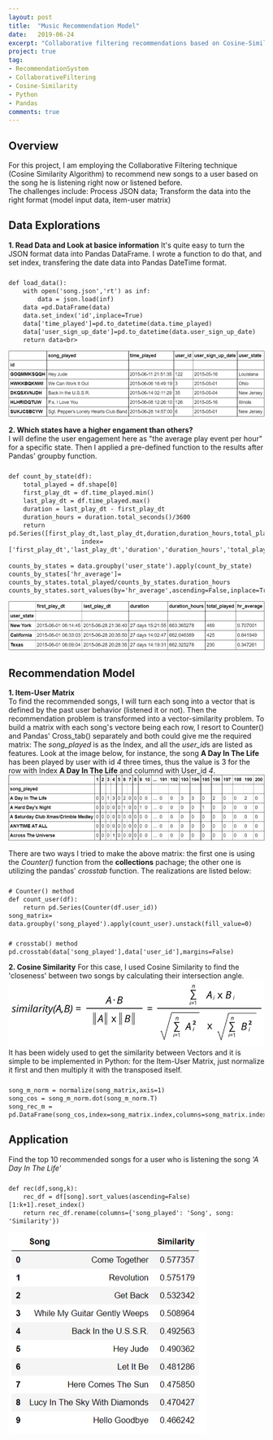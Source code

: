 ```yaml
---
layout: post
title:  "Music Recommendation Model"
date:   2019-06-24
excerpt: "Collaborative filtering recommendations based on Cosine-Similarity Algorithm"
project: true
tag:
- RecommendationSystem 
- CollaborativeFiltering
- Cosine-Similarity
- Python
- Pandas
comments: true
---
```


## Overview
For this project, I am employing the Collaborative Filtering technique (Cosine Similarity Algorithm) to recommend new songs 
to a user based on the song he is listening right now or listened before. <br>
The challenges include: Process JSON data; Transform the data into the right format (model input data, item-user matrix) 

## Data Explorations
  **1. Read Data and Look at basice information** 
  It's quite easy to turn the JSON format data into Pandas DataFrame. I wrote a function to do that, and set index, transfering the date data into Pandas DateTime format.


### 
    def load_data():
        with open('song.json','rt') as inf:
            data = json.load(inf)
        data =pd.DataFrame(data)
        data.set_index('id',inplace=True)
        data['time_played']=pd.to_datetime(data.time_played)
        data['user_sign_up_date']=pd.to_datetime(data.user_sign_up_date)
        return data<br>
![basic information](https://github.com/jeremite/jeremite.github.io/blob/master/assets/img/Post/rec_1.png?raw=true)  <br>

**2. Which states have a higher engament than others?**<br>
I will define the user engagement here as "the average play event per hour" for a specific state. Then I applied a pre-defined function to the results after Pandas' groupby function.

###
    def count_by_state(df):
        total_played = df.shape[0]
        first_play_dt = df.time_played.min()
        last_play_dt = df.time_played.max()
        duration = last_play_dt - first_play_dt
        duration_hours = duration.total_seconds()/3600
        return pd.Series([first_play_dt,last_play_dt,duration,duration_hours,total_played],
                        index=['first_play_dt','last_play_dt','duration','duration_hours','total_played'])
                       
    counts_by_states = data.groupby('user_state').apply(count_by_state)
    counts_by_states['hr_average']= counts_by_states.total_played/counts_by_states.duration_hours
    counts_by_states.sort_values(by='hr_average',ascending=False,inplace=True)
    
![State Engagement](https://github.com/jeremite/jeremite.github.io/blob/master/assets/img/Post/rec_2.png?raw=true) 

## Recommendation Model 
**1. Item-User Matrix**<br>
To find the recommended songs, I will turn each song into a vector that is defined by the past user behavior (listened it or not). Then the recommendation problem is transformed into a vector-similarity problem.
To build a matrix with each song's vectore being each row, I resort to Counter() and Pandas' Cross_tab() separately and both could give me the required matrix: The *song_played* is as the Index, and all the *user_id*s are listed as features. Look at the image below, for instance, the song **A Day In The Life** has been played by user with id *4* three times, thus the value is 3 for the row with Index **A Day In The Life** and columnd with User_id *4*.
![Item-User matrix](https://github.com/jeremite/jeremite.github.io/blob/master/assets/img/Post/rec_3.png?raw=true) 

There are two ways I tried to make the above matrix: the first one is using the *Counter()* function from the **collections** pachage; the other one is utilizing the pandas' *crosstab* function. The realizations are listed below:

###
    # Counter() method
    def count_user(df):
        return pd.Series(Counter(df.user_id))
    song_matrix= data.groupby('song_played').apply(count_user).unstack(fill_value=0)
    
###
    # crosstab() method
    pd.crosstab(data['song_played'],data['user_id'],margins=False)
    
    
**2. Cosine Similarity**
For this case, I used Cosine Similarity to find the 'closeness' between two songs by calculating their intersection angle. 
![Cosine-Similarity](https://github.com/jeremite/jeremite.github.io/blob/master/assets/img/Post/cosine-similarity.png?raw=true)
It has been widely used to get the similarity between Vectors and it is simple to be implemented in Python: for the Item-User Matrix, just normalize it first and then multiply it with the transposed itself.

###
    song_m_norm = normalize(song_matrix,axis=1)
    song_cos = song_m_norm.dot(song_m_norm.T)
    song_rec_m = pd.DataFrame(song_cos,index=song_matrix.index,columns=song_matrix.index)
    
## Application
Find the top 10 recommended songs for a user who is listening the song *'A Day In The Life'*

###
    def rec(df,song,k):
        rec_df = df[song].sort_values(ascending=False)[1:k+1].reset_index()
        return rec_df.rename(columns={'song_played': 'Song', song: 'Similarity'})
![Cosine-Similarity](https://github.com/jeremite/jeremite.github.io/blob/master/assets/img/Post/rec_5.png?raw=true)




